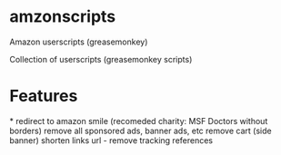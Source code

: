 # amzonscripts
Amazon userscripts (greasemonkey)

Collection of userscripts (greasemonkey scripts)

# Features
\* redirect to amazon smile (recomeded charity: MSF Doctors without borders)
remove all sponsored ads, banner ads, etc
remove cart (side banner)
shorten links url - remove tracking references


